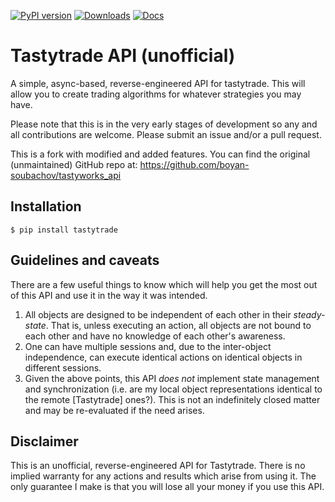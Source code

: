 [![PyPI version](https://badge.fury.io/py/tastytrade.svg)](https://badge.fury.io/py/tastytrade)
[![Downloads](https://pepy.tech/badge/tastytrade)](https://pepy.tech/project/tastytrade)
[![Docs](https://readthedocs.org/projects/tastytrade/badge/?version=latest)](https://tastytrade.readthedocs.io/en/latest/?badge=latest)

# Tastytrade API (unofficial)

A simple, async-based, reverse-engineered API for tastytrade. This will allow you to create trading algorithms for whatever strategies you may have.

Please note that this is in the very early stages of development so any and all contributions are welcome. Please submit an issue and/or a pull request.

This is a fork with modified and added features. You can find the original (unmaintained) GitHub repo at: https://github.com/boyan-soubachov/tastyworks_api

## Installation
```
$ pip install tastytrade
```

## Guidelines and caveats

There are a few useful things to know which will help you get the most out of this API and use it in the way it was intended.

1. All objects are designed to be independent of each other in their _steady-state_. That is, unless executing an action, all objects are not bound to each other and have no knowledge of each other's awareness.
1. One can have multiple sessions and, due to the inter-object independence, can execute identical actions on identical objects in different sessions.
1. Given the above points, this API *does not* implement state management and synchronization (i.e. are my local object representations identical to the remote [Tastytrade] ones?). This is not an indefinitely closed matter and may be re-evaluated if the need arises.

## Disclaimer

This is an unofficial, reverse-engineered API for Tastytrade. There is no implied warranty for any actions and results which arise from using it.
The only guarantee I make is that you will lose all your money if you use this API.
